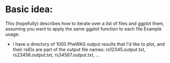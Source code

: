 # Basic idea:
This (hopefully) describes how to iterate over a list of files and ggplot them, assuming you want to apply the same ggplot function to each file
Example usage:  
- I have a directory of 1000 PheWAS output results that I'd like to plot, and their rsIDs are part of the output file names: rs12345.output.txt, rs23456.output.txt, rs34567.output.txt, ...






